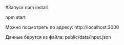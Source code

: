 
#Запуск 
npm install

npm start 

Можно посмотреть по адресу:
http://localhost:3000


Данные берутся из файла:
public/data/input.json